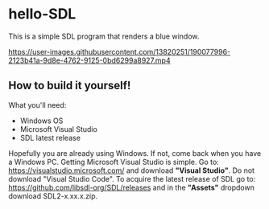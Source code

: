 # hello-SDL

This is a simple SDL program that renders a blue window.

https://user-images.githubusercontent.com/13820251/190077996-2123b41a-9d8e-4762-9125-0bd6299a8927.mp4

## How to build it yourself!

What you'll need:
- Windows OS
- Microsoft Visual Studio
- SDL latest release

Hopefully you are already using Windows. If not, come back when you have a Windows PC. Getting Microsoft Visual Studio is simple. Go to: https://visualstudio.microsoft.com/ and download **"Visual Studio"**. Do not download "Visual Studio Code". To acquire the latest release of SDL go to: https://github.com/libsdl-org/SDL/releases and in the **"Assets"** dropdown download SDL2-x.xx.x.zip.

